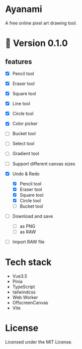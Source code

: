 # Ayanami
A free online pixel art drawing tool.

# 🚧 Version 0.1.0
## features
- [x] Pencil tool
- [x] Eraser tool
- [x] Square tool
- [x] Line tool
- [x] Circle tool
- [x] Color picker
- [ ] Bucket tool
- [ ] Select tool
- [ ] Gradient tool
- [ ] Support different canvas sizes
- [x] Undo & Redo
  - [x] Pencil tool
  - [x] Eraser tool
  - [x] Square tool
  - [x] Circle tool
  - [ ] Bucket tool
- [ ] Download and save
  - [ ] as PNG
  - [ ] as RAW
- [ ] Import RAW file
      


# Tech stack
- Vue3.5
- Pinia
- TypeScript
- tailwindcss
- Web Worker
- OffscreenCanvas
- Vite

# License
Licensed under the MIT License.
